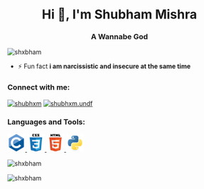 <h1 align="center">Hi 👋, I'm Shubham Mishra</h1>
<h3 align="center">A Wannabe God</h3>

<p align="left"> <img src="https://komarev.com/ghpvc/?username=shxbham&label=Profile%20views&color=0e75b6&style=flat" alt="shxbham" /> </p>

- ⚡ Fun fact **i am narcissistic and insecure at the same time**

<h3 align="left">Connect with me:</h3>
<p align="left">
<a href="https://linkedin.com/in/shubhxm" target="blank"><img align="center" src="https://raw.githubusercontent.com/rahuldkjain/github-profile-readme-generator/master/src/images/icons/Social/linked-in-alt.svg" alt="shubhxm" height="30" width="40" /></a>
<a href="https://instagram.com/shubhxm.undf" target="blank"><img align="center" src="https://raw.githubusercontent.com/rahuldkjain/github-profile-readme-generator/master/src/images/icons/Social/instagram.svg" alt="shubhxm.undf" height="30" width="40" /></a>
</p>

<h3 align="left">Languages and Tools:</h3>
<p align="left"> <a href="https://www.cprogramming.com/" target="_blank" rel="noreferrer"> <img src="https://raw.githubusercontent.com/devicons/devicon/master/icons/c/c-original.svg" alt="c" width="40" height="40"/> </a> <a href="https://www.w3schools.com/css/" target="_blank" rel="noreferrer"> <img src="https://raw.githubusercontent.com/devicons/devicon/master/icons/css3/css3-original-wordmark.svg" alt="css3" width="40" height="40"/> </a> <a href="https://www.w3.org/html/" target="_blank" rel="noreferrer"> <img src="https://raw.githubusercontent.com/devicons/devicon/master/icons/html5/html5-original-wordmark.svg" alt="html5" width="40" height="40"/> </a> <a href="https://www.python.org" target="_blank" rel="noreferrer"> <img src="https://raw.githubusercontent.com/devicons/devicon/master/icons/python/python-original.svg" alt="python" width="40" height="40"/> </a> </p>

<p><img align="center" src="https://github-readme-stats.vercel.app/api/top-langs?username=shxbham&show_icons=true&locale=en&layout=compact" alt="shxbham" /></p>

<p><img align="center" src="https://github-readme-streak-stats.herokuapp.com/?user=shxbham&" alt="shxbham" /></p>
